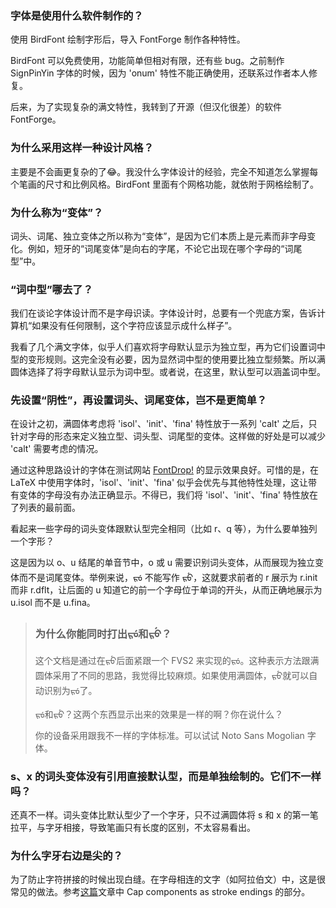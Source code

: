 ### 字体是使用什么软件制作的？

使用 BirdFont 绘制字形后，导入 FontForge 制作各种特性。

BirdFont 可以免费使用，功能简单但相对有限，还有些 bug。之前制作 SignPinYin 字体的时候，因为 'onum' 特性不能正确使用，还联系过作者本人修复。

后来，为了实现复杂的满文特性，我转到了开源（但汉化很差）的软件 FontForge。

### 为什么采用这样一种设计风格？

主要是不会画更复杂的了😂。我没什么字体设计的经验，完全不知道怎么掌握每个笔画的尺寸和比例风格。BirdFont 里面有个网格功能，就依附于网格绘制了。

### 为什么称为“变体”？

词头、词尾、独立变体之所以称为“变体”，是因为它们本质上是元素而非字母变化。例如，短牙的“词尾变体”是向右的字尾，不论它出现在哪个字母的“词尾型”中。

### “词中型”哪去了？

我们在谈论字体设计而不是字母识读。字体设计时，总要有一个兜底方案，告诉计算机“如果没有任何限制，这个字符应该显示成什么样子”。

我看了几个满文字体，似乎人们喜欢将字母默认显示为独立型，再为它们设置词中型的变形规则。这完全没有必要，因为显然词中型的使用要比独立型频繁。所以满圆体选择了将字母默认显示为词中型。或者说，在这里，默认型可以涵盖词中型。

### 先设置“阴性”，再设置词头、词尾变体，岂不是更简单？

在设计之初，满圆体考虑将 'isol'、'init'、'fina' 特性放于一系列 'calt' 之后，只针对字母的形态来定义独立型、词头型、词尾型的变体。这样做的好处是可以减少 'calt' 需要考虑的情况。

通过这种思路设计的字体在测试网站 [FontDrop!](https://fontdrop.info) 的显示效果良好。可惜的是，在 LaTeX 中使用字体时，'isol'、'init'、'fina' 似乎会优先与其他特性处理，这让带有变体的字母没有办法正确显示。不得已，我们将 'isol'、'init'、'fina' 特性放在了列表的最前面。

看起来一些字母的词头变体跟默认型完全相同（比如 r、q 等），为什么要单独列一个字形？

这是因为以 o、u 结尾的单音节中，o 或 u 需要识别词头变体，从而展现为独立变体而不是词尾变体。举例来说，ᡵᡠ᠌ 不能写作 ᡵᡠ，这就要求前者的 r 展示为 r.init 而非 r.dflt，让后面的 u 知道它的前一个字母位于单词的开头，从而正确地展示为 u.isol 而不是 u.fina。

> ### 为什么你能同时打出ᡵᡠ᠌和ᡵᡠ？
>
> 这个文档是通过在ᡵᡠ后面紧跟一个 FVS2 来实现的ᡵᡠ᠌。这种表示方法跟满圆体采用了不同的思路，我觉得比较麻烦。如果使用满圆体，ᡵᡠ就可以自动识别为ᡵᡠ᠌了。
>
> 
> ᡵᡠ᠌和ᡵᡠ？这两个东西显示出来的效果是一样的啊？你在说什么？
>
> 你的设备采用跟我不一样的字体标准。可以试试 Noto Sans Mogolian 字体。

### s、x 的词头变体没有引用直接默认型，而是单独绘制的。它们不一样吗？

还真不一样。词头变体比默认型少了一个字牙，只不过满圆体将 s 和 x 的第一笔拉平，与字牙相接，导致笔画只有长度的区别，不太容易看出。

### 为什么字牙右边是尖的？

为了防止字符拼接的时候出现白缝。在字母相连的文字（如阿拉伯文）中，这是很常见的做法。参考[这篇](https://glyphsapp.com/learn/arabic)文章中 Cap components as stroke endings 的部分。